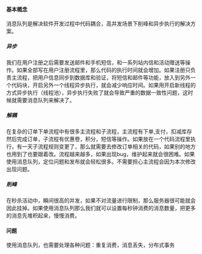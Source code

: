 #### 基本概念

消息队列是解决软件开发过程中代码耦合，高并发场景下削峰和异步执行的解决方案。

##### 异步	

我们在用户注册之后需要发送邮件和手机短信，和一系列站内信和活动赠送等操作。如果全部写在用户注册流程里，那么代码的执行时间就会增加。如果注册只负责主流程，把用户信息同步到数据库和验证，将短信和邮件等功能，放入到另外一个代码块，开启另外一个线程异步执行，就会减少响应时间。如果用开启新线程的方式异步执行（线程池），异步执行失败了就会导致严重的数据一致性问题，这时候就需要消息队列来解决了。

##### 解耦

在复杂的订单下单流程中有很多主流程和子流程，主流程有下单,支付，扣减库存然后完成订单，子流程有优惠卷，积分，短信等操作。如果放在一个代码流程里执行，有一天子流程规则变更了，那么就需要去修改订单相关的代码，如果别的地方也用到了也要跟着改。流程越来越多，如果出现bug，维护起来就会很困难。如果使用消息队列，定位问题和发布就会轻松很多。不需要担心主流程会因为本次修改出现问题。

##### 削峰

在秒杀活动中，瞬间很高的并发，如果不对流量进行限制，那么服务器很可能就会因此挂掉。如果使用消息队列那么我们就可以设置每秒钟消费的消息数量，把更多的消息先堆积起来，慢慢消费。

#### 问题

使用消息队列，也需要处理各种问题：重复消费，消息丢失，分布式事务